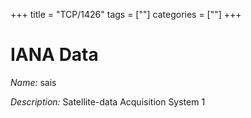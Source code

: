 +++
title = "TCP/1426"
tags = [""]
categories = [""]
+++

# IANA Data

_Name:_ sais

_Description:_ Satellite-data Acquisition System 1

